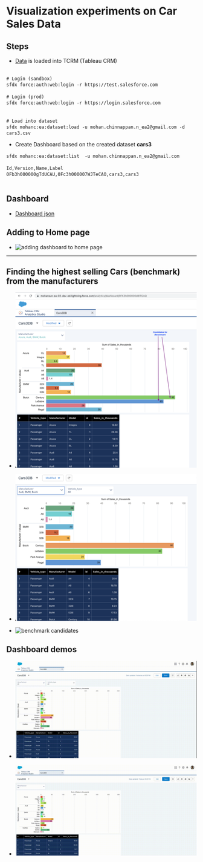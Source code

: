 # Visualization experiments on Car Sales Data

## Steps
-  [Data](./cars3.csv) is loaded into TCRM (Tableau CRM) 
```

# Login (sandbox)
sfdx force:auth:web:login -r https://test.salesforce.com 

# Login (prod)
sfdx force:auth:web:login -r https://login.salesforce.com 


# Load into dataset
sfdx mohanc:ea:dataset:load -u mohan.chinnappan.n_ea2@gmail.com -d cars3.csv

```

-  Create Dashboard based on the created dataset **cars3**
```
sfdx mohanc:ea:dataset:list  -u mohan.chinnappan.n_ea2@gmail.com

Id,Version,Name,Label
0Fb3h000000gTdUCAU,0Fc3h000007WJTeCAO,cars3,cars3


```

## Dashboard 

- [Dashboard json](./dashboard/Cars3DB.json)


## Adding to Home page
- ![adding dashboard to home page](./demos/cars3db-home-page.webm.gif)

-----


## Finding the highest selling Cars (benchmark) from the manufacturers
- ![benchmark candidates](./demos/cars3-db-0.png)
- ![benchmark candidates](./demos/cars3-db-1.png)

- ![benchmark candidates](./demos/)

## Dashboard demos

- ![Dashboard demo](./demos/cars3-db-2.webm.gif)


- ![Dashboard demo 2](./demos/cars3-db.webm.gif)

